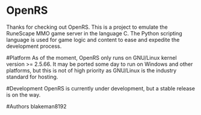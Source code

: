 # OpenRS
Thanks for checking out OpenRS. This is a project to emulate the RuneScape MMO
game server in the language C. The Python scripting language is used for game
logic and content to ease and expedite the development process.

#Platform
As of the moment, OpenRS only runs on GNU/Linux kernel version >= 2.5.66. It may
be ported some day to run on Windows and other platforms, but this is not of
high priority as GNU/Linux is the industry standard for hosting.

#Development
OpenRS is currently under development, but a stable release is on the way.

#Authors
blakeman8192

